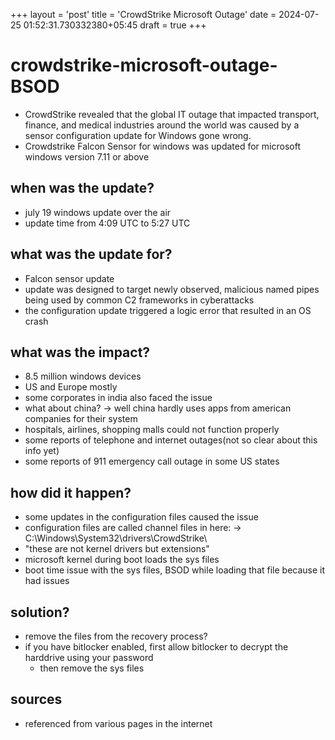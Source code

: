 +++
layout = 'post'
title = 'CrowdStrike Microsoft Outage'
date = 2024-07-25 01:52:31.730332380+05:45
draft = true
+++

# crowdstrike-microsoft-outage-BSOD
- CrowdStrike revealed that the global IT outage that impacted transport, finance, and medical industries around the world was caused by a sensor configuration update for Windows gone wrong.
- Crowdstrike Falcon Sensor for windows was updated for microsoft windows version 7.11 or above

## when was the update?
- july 19 windows update over the air
- update time from 4:09 UTC to 5:27 UTC

## what was the update for?
- Falcon sensor update
- update was designed to target newly observed, malicious named pipes being used by common C2 frameworks in cyberattacks
- the configuration update triggered a logic error that resulted in an OS crash

## what was the impact?
- 8.5 million windows devices
- US and Europe mostly 
- some corporates in india also faced the issue
- what about china? -> well china hardly uses apps from american companies for their system
- hospitals, airlines, shopping malls could not function properly
- some reports of telephone and internet outages(not so clear about this info yet)
- some reports of 911 emergency call outage in some US states

## how did it happen?
- some updates in the configuration files caused the issue
- configuration files are called channel files in here: -> C:\Windows\System32\drivers\CrowdStrike\
- "these are not kernel drivers but extensions"
- microsoft kernel during boot loads the sys files
- boot time issue with the sys files, BSOD while loading that file because it had issues

## solution?
- remove the files from the recovery process?
- if you have bitlocker enabled, first allow bitlocker to decrypt the harddrive using your password
    - then remove the sys files

## sources
- referenced from various pages in the internet
